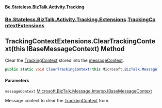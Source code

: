 #### [Be.Stateless.BizTalk.Activity.Tracking](README.md 'README')
### [Be.Stateless.BizTalk.Activity.Tracking.Extensions](Be.Stateless.BizTalk.Activity.Tracking.Extensions.md 'Be.Stateless.BizTalk.Activity.Tracking.Extensions').[TrackingContextExtensions](TrackingContextExtensions.md 'Be.Stateless.BizTalk.Activity.Tracking.Extensions.TrackingContextExtensions')

## TrackingContextExtensions.ClearTrackingContext(this IBaseMessageContext) Method

Clear the [TrackingContext](TrackingContext.md 'Be.Stateless.BizTalk.Activity.Tracking.TrackingContext') stored into the [messageContext](TrackingContextExtensions.ClearTrackingContext(thisIBaseMessageContext).md#Be.Stateless.BizTalk.Activity.Tracking.Extensions.TrackingContextExtensions.ClearTrackingContext(thisMicrosoft.BizTalk.Message.Interop.IBaseMessageContext).messageContext 'Be.Stateless.BizTalk.Activity.Tracking.Extensions.TrackingContextExtensions.ClearTrackingContext(this Microsoft.BizTalk.Message.Interop.IBaseMessageContext).messageContext').

```csharp
public static void ClearTrackingContext(this Microsoft.BizTalk.Message.Interop.IBaseMessageContext messageContext);
```
#### Parameters

<a name='Be.Stateless.BizTalk.Activity.Tracking.Extensions.TrackingContextExtensions.ClearTrackingContext(thisMicrosoft.BizTalk.Message.Interop.IBaseMessageContext).messageContext'></a>

`messageContext` [Microsoft.BizTalk.Message.Interop.IBaseMessageContext](https://docs.microsoft.com/en-us/dotnet/api/Microsoft.BizTalk.Message.Interop.IBaseMessageContext 'Microsoft.BizTalk.Message.Interop.IBaseMessageContext')

Message context to clear the [TrackingContext](TrackingContext.md 'Be.Stateless.BizTalk.Activity.Tracking.TrackingContext') from.